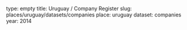 type: empty
title: Uruguay / Company Register
slug: places/uruguay/datasets/companies
place: uruguay
dataset: companies
year: 2014

